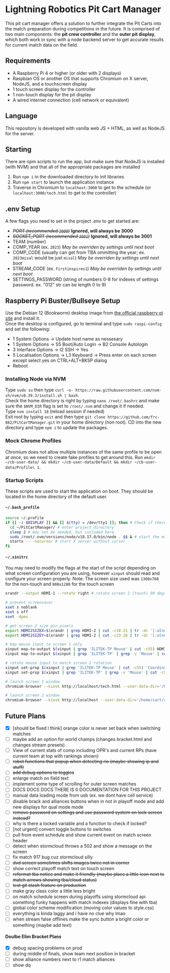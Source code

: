# Lightning Robotics Pit Cart Manager
This pit cart manager offers a solution to further integrate the Pit Carts into the match preparation during competitions in the future. It is comprised of two main components: the **pit crew controller** and the **outer pit display**, which both work in sync with a node backend server to get accurate results for current match data on the field.

## Requirements
* A Raspberry Pi 4 or higher (or older with 2 displays)
* Raspbian OS or another OS that supports Chromium on X server, NodeJS, and a touchscreen display
* 1 touch screen display for the controller
* 1 non-touch display for the pit display
* A wired internet connection (cell network or equivalent)

## Language
This repository is developed with vanilla web JS + HTML, as well as NodeJS for the server.

## Starting
There are npm scripts to run the app, but make sure that NodeJS is installed (with NVM) and that all of the appropriate packages are installed
1. Run `npm i` in the downloaded directory to init libraries
2. Run `npm start` to launch the application instance
3. Traverse in Chromium to `localhost:3000` to get to the schedule (or `localhost:3000/tech.html` to get to the controller)

## .env Setup
A few flags you need to set in the project .env to get started are:
- _~~PORT (recommended `3000`)~~_ **Ignored, will always be 3000**
- _~~SOCKET_PORT (recommended `3001`)~~_ **Ignored, will always be 3001**
- TEAM (number)
- COMP_YEAR (ex. `2023`) *May be overriden by settings until next boot*
- COMP_CODE (usually can get from TBA ommitting the year; ex. `2023misal` would be just `misal`) *May be overriden by settings until next boot*
- STREAM_CODE (ex. `firstinspires1`) *May be overriden by settings until next boot*
- SETTINGS_PASSWORD (string of numbers 0-8 for indexes of settings password. ex. "012" str can be length 0 to 9)

## Raspberry Pi Buster/Bullseye Setup
Use the Debian 12 (Bookworm) desktop image from [the official raspberry pi site](https://raspberrypi.org/software) and install it.
<br/>Once the desktop is configured, go to terminal and type `sudo raspi-config` and set the following:
- 1 System Options -> Update host name as nessesary
- 1 System Options -> S5 Boot/Auto Login -> B2 Console Autologin
- 3 Interface Options -> I2 SSH -> Yes
- 5 Localisation Options -> L3 Keyboard -> Press enter on each screen except select yes on CTRL+ALT+BKSP dialog
- Reboot

### Installing Node via NVM
Type `sudo su` then type `curl -o- https://raw.githubusercontent.com/nvm-sh/nvm/v0.39.3/install.sh | bash`.
<br/>
Check the home directory is right by typing `nano /root/.bashrc` and make sure the `$NVM_DIR` flag is set to `/root/.nvm` and change it if needed.
<br/>
Type `nvm install 18` (reload session if needed)
<br/>
Exit root by typing `exit` and then type `git clone https://github.com/frc-862/PitCartManager.git` in your home directory (non root). CD into the new directory and type `npm i` to update the packages.

### Mock Chrome Profiles
Chromium does not allow multiple instances of the same profile to be open at once, so we need to create fake profiles to get around this. Run `mkdir ~/cb-user-data/ && mkdir ~/cb-user-data/Default && mkdir ~/cb-user-data/Profile\ 1`.

### Startup Scripts
These scripts are used to start the application on boot. They should be located in the home directory of the default user.
#### `~/.bash_profile`
```bash
source ~/.profile
if [[ -z $DISPLAY ]] && [[ $(tty) = /dev/tty1 ]]; then # Check if there is a display and is on TTY1
  cd ~/PitCartManager/ # enter project directory
  sleep 2 # may not be needed, but included here
  sudo /root/.nvm/versions/node/v18.17.0/bin/node . $$ & # start the main node as root
  startx -- -nocursor # start X server without cursor
fi
```

#### `~/.xinitrc`
You may need to modify the flags at the start of the script depending on what screen configuration you are using, however `xinput` should read and configure your screen properly.
Note: The screen size used was `1360x768` for the non-touch and `800x1280` for the touch screen
```bash
xrandr --output HDMI-1 --rotate right # rotate screen 1 (touch) 90 degrees

# prevent screensaver
xset s noblank
xset s off
xset -dpms

# get screen 2 size pin pixels
export HDMI2SIZEX=$(xrandr | grep HDMI-2 | cut -c18-21 | tr -dc '[:alnum:]\n\r')
export HDMI2SIZEY=$(xrandr | grep HDMI-2 | cut -c23-26 | tr -dc '[:alnum:]\n\r')

# map mouse input to screen 1 only
xinput map-to-output $(xinput | grep 'ILITEK-TP Mouse' | cut -c55) HDMI-1
xinput map-to-output $(xinput | grep 'ILITEK-TP' | grep -v 'Mouse' | cut -c55) HDMI-1

# rotate mouse input to match screen 1 rotation
xinput set-prop $(xinput | grep 'ILITEK-TP Mouse' | cut -c55) 'Coordinate Transformation Matrix' "0,1,0,-1,0,1,0,0,1"
xinput set-prop $(xinput | grep 'ILITEK-TP' | grep -v 'Mouse' | cut -c55) 'Coordinate Transformation Matrix' "0,1,0,-1,0,1,0,0,1"

# launch screen 1 window
chromium-browser --kiosk http://localhost/tech.html --user-data-dir='/home/cart/cb-user-data/Default' --disable-infobars --window-position=0,0 --start-fullscreen --window-size=800,1280 --new-window --disable-pinch &

# launch screen 2 window
chromium-browser --kiosk http://localhost --user-data-dir='/home/cart/cb-user-data/Profile 1' --new-window --disable-infobars --window-position=1280,0 --start-fullscreen --window-size=$HDMI2SIZEX,$HDMI2SIZEY --autoplay-policy=no-user-gesture-required
```

## Future Plans
- [x] [should be fixed i think] orange color is never set back when switching matches
- [ ] maybe add an option for world champs (changes bracket.html and changes stream presets)
- [ ] View of current stats of comp including OPR's and current RPs (have current team at top with rankings shown)
- [ ] ~~robot functions that popup when detecting rio (maybe showing ip and stuff)~~
- [ ] ~~add debug options to toggles~~
- [ ] enlarge match on field text
- [ ] implement some type of scrolling for outer screen matches
- [ ] DOCS DOCS DOCS THERE IS 0 DOCUMENTATION FOR THIS PROJECT
- [ ] manual data loading mode from usb (ex. we dont have cell service)
- [ ] disable brack and alliances buttons when in not in playoff mode and add new displays for qual mode mode
- [ ] ~~remove password on settings and use password system on lock screen instead?~~
- [ ] why is there a locked variable and a function to check if locked?
- [ ] [not urgent] convert toggle buttons to switches
- [ ] pull from event schedule and show current event on match screen header
- [ ] detect when stormcloud throws a 502 and show a message on the screen
- [ ] fix match 917 bug cuz stormcloud silly
- [ ] ~~dvd screen sometimes shifts images twice not in corner~~
- [ ] show correct playoff match text on touch screen
- [ ] ~~reformat tba notice and make it friendly (maybe place a little icon next to match arrows showing tba/cloud status)~~
- [ ] ~~test git stash feature on production~~
- [ ] make gray class color a little less bright
- [ ] on match schedule screen during playoffs using stormcloud api something funky happens with match indexes (displays fine with tba)
- [ ] global color scheme modification (moving color values to style.css)
- [ ] everything is kinda laggy and i have no clue why lmao
- [ ] when stream false offlines make the sync button a bright color or something (maybe add text)

#### Doulbe Elim Bracket Plans
- [x] debug spacing problems on prod
- [ ] during middle of finals, show team next position in bracket
- [ ] show alliance numbers next to r1 match alliances
- [ ] show dq
